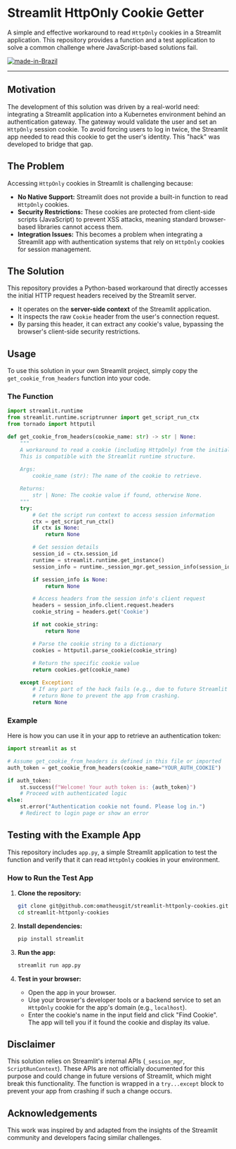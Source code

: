 # Streamlit HttpOnly Cookie Getter

A simple and effective workaround to read `HttpOnly` cookies in a Streamlit application. This repository provides a function and a test application to solve a common challenge where JavaScript-based solutions fail.

[![made-in-Brazil](https://img.shields.io/badge/made%20in-Brazil-009B3A.svg?style=flat-square)](https://www.google.com/search?q=Brazil)

---

## Motivation

The development of this solution was driven by a real-world need: integrating a Streamlit application into a Kubernetes environment behind an authentication gateway. The gateway would validate the user and set an `HttpOnly` session cookie. To avoid forcing users to log in twice, the Streamlit app needed to read this cookie to get the user's identity. This "hack" was developed to bridge that gap.

## The Problem

Accessing `HttpOnly` cookies in Streamlit is challenging because:

- **No Native Support:** Streamlit does not provide a built-in function to read `HttpOnly` cookies.
- **Security Restrictions:** These cookies are protected from client-side scripts (JavaScript) to prevent XSS attacks, meaning standard browser-based libraries cannot access them.
- **Integration Issues:** This becomes a problem when integrating a Streamlit app with authentication systems that rely on `HttpOnly` cookies for session management.

## The Solution

This repository provides a Python-based workaround that directly accesses the initial HTTP request headers received by the Streamlit server.

- It operates on the **server-side context** of the Streamlit application.
- It inspects the raw `Cookie` header from the user's connection request.
- By parsing this header, it can extract any cookie's value, bypassing the browser's client-side security restrictions.

## Usage

To use this solution in your own Streamlit project, simply copy the `get_cookie_from_headers` function into your code.

### The Function

```python
import streamlit.runtime
from streamlit.runtime.scriptrunner import get_script_run_ctx
from tornado import httputil

def get_cookie_from_headers(cookie_name: str) -> str | None:
    """
    A workaround to read a cookie (including HttpOnly) from the initial request headers.
    This is compatible with the Streamlit runtime structure.
  
    Args:
        cookie_name (str): The name of the cookie to retrieve.

    Returns:
        str | None: The cookie value if found, otherwise None.
    """
    try:
        # Get the script run context to access session information
        ctx = get_script_run_ctx()
        if ctx is None:
            return None

        # Get session details
        session_id = ctx.session_id
        runtime = streamlit.runtime.get_instance()
        session_info = runtime._session_mgr.get_session_info(session_id)

        if session_info is None:
            return None

        # Access headers from the session info's client request
        headers = session_info.client.request.headers
        cookie_string = headers.get('Cookie')

        if not cookie_string:
            return None

        # Parse the cookie string to a dictionary
        cookies = httputil.parse_cookie(cookie_string)
      
        # Return the specific cookie value
        return cookies.get(cookie_name)

    except Exception:
        # If any part of the hack fails (e.g., due to future Streamlit updates),
        # return None to prevent the app from crashing.
        return None
```

### Example

Here is how you can use it in your app to retrieve an authentication token:

```python
import streamlit as st

# Assume get_cookie_from_headers is defined in this file or imported
auth_token = get_cookie_from_headers(cookie_name="YOUR_AUTH_COOKIE")

if auth_token:
    st.success(f"Welcome! Your auth token is: {auth_token}")
    # Proceed with authenticated logic
else:
    st.error("Authentication cookie not found. Please log in.")
    # Redirect to login page or show an error
```

## Testing with the Example App

This repository includes `app.py`, a simple Streamlit application to test the function and verify that it can read `HttpOnly` cookies in your environment.

### How to Run the Test App

1. **Clone the repository:**

   ```bash
   git clone git@github.com:omatheusgit/streamlit-httponly-cookies.git
   cd streamlit-httponly-cookies
   ```
2. **Install dependencies:**

   ```bash
   pip install streamlit
   ```
3. **Run the app:**

   ```bash
   streamlit run app.py
   ```
4. **Test in your browser:**

   * Open the app in your browser.
   * Use your browser's developer tools or a backend service to set an `HttpOnly` cookie for the app's domain (e.g., `localhost`).
   * Enter the cookie's name in the input field and click "Find Cookie". The app will tell you if it found the cookie and display its value.

## Disclaimer

This solution relies on Streamlit's internal APIs (`_session_mgr`, `ScriptRunContext`). These APIs are not officially documented for this purpose and could change in future versions of Streamlit, which might break this functionality. The function is wrapped in a `try...except` block to prevent your app from crashing if such a change occurs.

## Acknowledgements

This work was inspired by and adapted from the insights of the Streamlit community and developers facing similar challenges.
